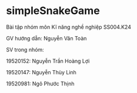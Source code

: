 # simpleSnakeGame

Bài tập nhóm môn Kĩ năng nghề nghiệp SS004.K24

GV hướng dẫn: Nguyễn Văn Toàn

SV trong nhóm:

19520152: Nguyễn Trần Hoàng Lợi

19520147: Nguyễn Thùy Linh
 
19520981: Ngô Phước Thịnh
